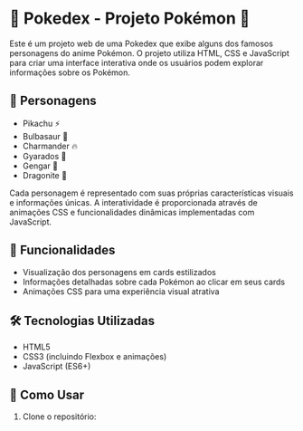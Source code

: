 # 🌟 Pokedex - Projeto Pokémon 🌟

Este é um projeto web de uma Pokedex que exibe alguns dos famosos personagens do anime Pokémon. O projeto utiliza HTML, CSS e JavaScript para criar uma interface interativa onde os usuários podem explorar informações sobre os Pokémon.

## 📜 Personagens

- Pikachu ⚡
- Bulbasaur 🍃
- Charmander 🔥
- Gyarados 🌊
- Gengar 👻
- Dragonite 🐉

Cada personagem é representado com suas próprias características visuais e informações únicas. A interatividade é proporcionada através de animações CSS e funcionalidades dinâmicas implementadas com JavaScript.

## 🔧 Funcionalidades

- Visualização dos personagens em cards estilizados
- Informações detalhadas sobre cada Pokémon ao clicar em seus cards
- Animações CSS para uma experiência visual atrativa

## 🛠️ Tecnologias Utilizadas

- HTML5
- CSS3 (incluindo Flexbox e animações)
- JavaScript (ES6+)

## 🚀 Como Usar

1. Clone o repositório:

